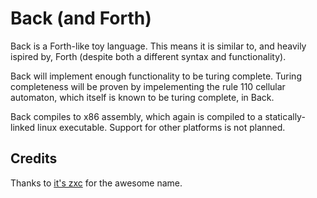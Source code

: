 # Back (and Forth)

Back is a Forth-like toy language. This means it is similar to, and heavily ispired by, Forth (despite both a different syntax and functionality).

Back will implement enough functionality to be turing complete. Turing completeness will be proven by impelementing the rule 110 cellular automaton, which itself is known to be turing complete, in Back.

Back compiles to x86 assembly, which again is compiled to a statically-linked linux executable. Support for other platforms is not planned.

## Credits

Thanks to [it's zxc](https://github.com/singiamtel) for the awesome name.
